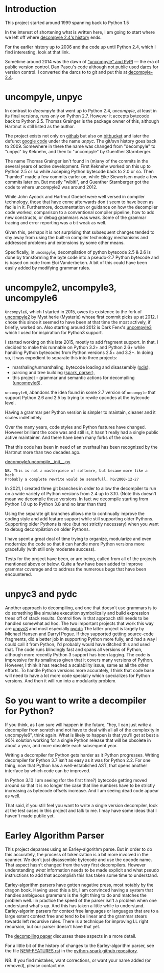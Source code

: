 # Introduction

This project started around 1999 spanning back to Python 1.5

In the interest of shortening what is written here, I am going to start where we left off where [decompyle 2.4's history](https://github.com/rocky/decompile-2.4/blob/master/HISTORY.md) ends.

For the earlier history up to 2006 and the code up until Python 2.4, which I find interesting, look at that link.

Sometime around 2014 was the dawn of ["uncompyle" and PyPI](https://pypi.python.org/pypi/uncompyle/1.1) &mdash; the era of
public version control. Dan Pascu's code although not public used [darcs](http://darcs.net/) for version control. I converted the darcs to to git and put this at [decompyle-2.4](https://github.com/rocky/decompile-2.4).

# uncompyle, unpyc

In contrast to _decompyle_ that went up to Python 2.4, _uncompyle_, at least in its final versions, runs only on Python 2.7. However it accepts bytecode back to Python 2.5. Thomas Grainger is the package owner of this, although Hartmut is still listed as the author.

The project exists not only on [github](https://github.com/gstarnberger/uncompyle) but also on
[bitbucket](https://bitbucket.org/gstarnberger/uncompyle) and later the defunct [google
code](https://code.google.com/archive/p/unpyc/) under the name _unpyc_. The git/svn history goes back to 2009. Somewhere in there the name was changed from "decompyle" to "unpyc" by Keknehv, and then to "uncompyle" by Guenther Starnberger.

The name Thomas Grainger isn't found in (m)any of the commits in the several years of active development. First Keknehv worked on this up to Python 2.5 or so while acceping Python bytecode back to 2.0 or so. Then "hamled" made a few commits earler on, while Eike Siewertsen made a few commits later on. But mostly "wibiti", and Guenther Starnberger got the code to where uncompyle2 was around 2012.

While John Aycock and Hartmut Goebel were well versed in compiler technology, those that have come afterwards don't seem to have been as facile in it.  Furthermore, documentation or guidance on how the decompiler code worked, comparison to a conventional compiler pipeline, how to add new constructs, or debug grammars was weak. Some of the grammar tracing and error reporting was a bit weak as well.

Given this, perhaps it is not surprising that subsequent changes tended to shy away from using the built-in compiler technology mechanisms and addressed problems and extensions by some other means.

Specifically, in `uncompyle`, decompilation of python bytecode 2.5 & 2.6 is done by transforming the byte code into a pseudo-2.7 Python bytecode and is based on code from Eloi Vanderbeken. A bit of this could have been easily added by modifying grammar rules.


# uncompyle2, uncompyle3, uncompyle6

`Uncompyle6`, which I started in 2015, owes its existence to the fork of [uncompyle2](https://github.com/Mysterie/uncompyle2) by Myst herie (Mysterie) whose first commit picks up at 2012. I chose this since it seemed to have been at that time the most actively, if briefly, worked on. Also starting around 2012 is Dark Fenx's [uncompyle3](https://github.com/DarkFenX/uncompyle3) which I used for inspiration for Python3 support.

I started working on this late 2015, mostly to add fragment support. In that, I decided to make this runnable on Python 3.2+ and Python 2.6+ while handling Python bytecodes from Python versions 2.5+ and
3.2+. In doing so, it was expedient to separate this into three projects:

* marshaling/unmarshaling, bytecode loading and disassembly ([xdis](https://pypi.python.org/pypi/xdis)),
* parsing and tree building ([spark_parser](https://pypi.python.org/pypi/spark_parser)),
* this project - grammar and semantic actions for decompiling
  ([uncompyle6](https://pypi.python.org/pypi/uncompyle6)).

 `uncompyle6`, abandons the idea found in some 2.7 version of `uncompyle` that support Python 2.6 and 2.5 by trying to rewite opcodes at the bytecode level.

Having a grammar per Python version is simpler to maintain, cleaner and it scales indefinitely.

Over the many years, code styles and Python features have changed. However brilliant the code was and still is, it hasn't really
had a single public active maintainer. And there have been many forks of the code.

That this code has been in need of an overhaul has been recognized by the Hartmut more than two decades ago.

[decompyle/uncompile__init__.py](https://github.com/gstarnberger/uncompyle/blob/master/uncompyle/__init__.py#L25-L26)

    NB. This is not a masterpiece of software, but became more like a hack.
    Probably a complete rewrite would be sensefull. hG/2000-12-27

In 2021, I created three git branches in order to allow the decompiler to run on a wide variety of Python versions from 2.4 up to 3.10. (Note this doesn't mean we decompile these versions. In fact we decompile starting from Python 1.0 up to Python 3.8 and no later than that)

Using the separate git branches allows me to continually improve the coding style and add feature support while still supporting older Pythons. Supporting older Pythons is nice (but not strictly necessary) when you want to debug decompilation on older Pythons.

I have spent a great deal of time trying to organize, modularize and even modernize the code so that it can handle more Python versions more gracefully (with still only moderate success).

Tests for the project have been, or are being, culled from all of the projects mentioned above or below. Quite a few have been added to improve grammar coverage and to address the numerous bugs that have been encountered.


# unpyc3 and pydc

Another approach to decompiling, and one that doesn't use grammars is to do something like simulate execution symbolically and build expression trees off of stack results. Control flow in that approach
still needs to be handled somewhat ad hoc.  The two important projects that work this way are [unpyc3](https://code.google.com/p/unpyc3/) and most especially [pycdc](https://github.com/zrax/pycdc) The latter
project is largely by Michael Hansen and Darryl Pogue. If they supported getting source-code fragments, did a better job in supporting Python more fully, and had a way I could call it from Python, I'd probably would have ditched this and used that. The code runs blindingly fast and spans all versions of Python, although more recently Python 3 support has been lagging. The code is impressive for its smallness given that it covers many versions of Python. However, I think it has reached a scalability issue, same as all the other efforts. To handle Python versions more accurately, I think that code base will need to have a lot more code specially which specializes for Python versions. And then it will run into a modularity problem.

# So you want to write a decompiler for Python?

If you think, as I am sure will happen in the future, "hey, I can just write a decompiler from scratch and not have to deal with all all of the complexity in uncompyle6", think again. What is likely to happen is that you'll get at best a 90% solution working for a single Python release that will be obsolete in about a year, and more obsolete each subsequent year.

Writing a decompiler for Python gets harder as it Python progresses. Writing decompiler for Python 3.7 isn't as easy as it was for Python 2.2. For one thing, now that Python has a well-established AST, that opens another interface by which code can be improved.

In Python 3.10 I am seeing (for the first time?) bytecode getting moved around so that it is no longer the case that line numbers have to be strictly increasing as bytecode offsets increase. And I am seeing dead code appear as well.

That said, if you still feel you want to write a single version decompiler, look at the test cases in this project and talk to me. I may have some ideas that I haven't made public yet.

# Earley Algorithm Parser

This project deparses using an Earley-algorithm parse. But in order to do this accurately, the process of tokenization is a bit more involved in the scanner. We don't just disassemble bytecode and use the opcode name. That aspect hasn't changed from the very first decompilers. However understanding _what_ information needs to be made explicit and what pseudo instructions to add that accomplish this has taken some time to understand.

Earley-algorithm parsers have gotten negative press, most notably by the dragon book. Having used this a bit, I am convinced having a system that handles ambiguous grammars is the right thing to do and matches the problem well. Iin practice the speed of the parser isn't a problem when one understand what's up. And this has taken a little while to understand.
Earley-algorim parsers for context free languages or languages that are to a large extent context free and tend to be linear and the grammar stears towards left recursive rules. There is a technique for improving LL right recursion, but our parser doesn't have that yet.

The [decompiling paper](http://rocky.github.io/Deparsing-Paper.pdf) discusses these aspects in a more detail.


For a little bit of the history of changes to the Earley-algorithm parser, see the file [NEW-FEATURES.rst](https://github.com/rocky/python-spark/blob/master/NEW-FEATURES.rst) in the [python-spark github repository](https://github.com/rocky/python-spark).

NB. If you find mistakes, want corrections, or want your name added (or removed), please contact me.
